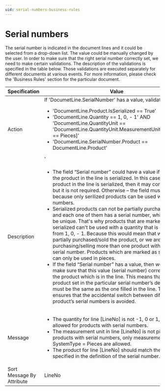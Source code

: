 ```yaml
---
uid: serial-numbers-business-rules
---
```


# Serial numbers

The serial number is indicated in the document lines and it could be selected from a drop-down list. The value could be manually changed by the user. In order to make sure that the right serial number correctly set, we need to make certain validations. The description of the validations is specified in the table below. Those validations are executed separately for different documents at various events. For more information, please check the 'Business Rules' section for the particular document.

| Specification | Value |
| ---- | ----- |
| Action | 	If 'DocumetLine.SerialNumber' has a value, validate that: <ul><li>'DocumentLine.Product.IsSerialized == True'</li><li>'DocumentLine.Quantity == 1, 0, - 1' AND 'DocumentLine.QuantityUnit == 'DocumentLine.QuantityUnit.MeasurementUnit[SystemUnit == Pieces]'</li><li>'DocumentLine.SerialNumber.Product == DocumentLine.Product'</li></ul>'|
| Description | <ul><li>The field “Serial number” could have a value if and only if the product in the line is serialized. In this case, if the product in the line is serialized, then it may contain a value but it is not required. Otherwise – the field must be empty because only serilized products can be used with serial numbers.</li><li>Serialized products can not be partially purchased or sold and each one of them has a serial number, which needs to be unique. That's why products that are marked as serialized can't be used with a quantity that is different from 1, 0, - 1. Because this would mean that we either partially purchased/sold the product, or we are purchasing/selling more than one product with the same serial number. Products which are marked as serialized can only be used in pieces.</li><li>If the field “Serial number” has a value, then we need to make sure that this value (serial number) corresponds to the product which is in the line. This means that the product set in the particular serial number’s definitions must be the same as the one filled in the line. The rule ensures that the accidental switch between different product’s serial numbers is avoided.</li></ul> |
| Message | <ul><li>The quantity for line [LineNo] is not -1, 0 or 1, which is not allowed for products with serial numbers.</li><li>The measurement unit in line [LineNo] is not pieces. For products with serial numbers, only measurement units with SystemType = Pieces are allowed.</li><li>The product for line [LineNo] should match the product, specified in the definition of the serial number.</li></ul> |
| Sort Message By Attribute | LineNo |
